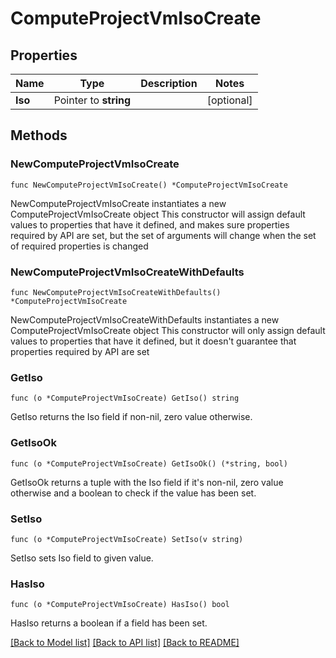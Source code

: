 # ComputeProjectVmIsoCreate

## Properties

Name | Type | Description | Notes
------------ | ------------- | ------------- | -------------
**Iso** | Pointer to **string** |  | [optional] 

## Methods

### NewComputeProjectVmIsoCreate

`func NewComputeProjectVmIsoCreate() *ComputeProjectVmIsoCreate`

NewComputeProjectVmIsoCreate instantiates a new ComputeProjectVmIsoCreate object
This constructor will assign default values to properties that have it defined,
and makes sure properties required by API are set, but the set of arguments
will change when the set of required properties is changed

### NewComputeProjectVmIsoCreateWithDefaults

`func NewComputeProjectVmIsoCreateWithDefaults() *ComputeProjectVmIsoCreate`

NewComputeProjectVmIsoCreateWithDefaults instantiates a new ComputeProjectVmIsoCreate object
This constructor will only assign default values to properties that have it defined,
but it doesn't guarantee that properties required by API are set

### GetIso

`func (o *ComputeProjectVmIsoCreate) GetIso() string`

GetIso returns the Iso field if non-nil, zero value otherwise.

### GetIsoOk

`func (o *ComputeProjectVmIsoCreate) GetIsoOk() (*string, bool)`

GetIsoOk returns a tuple with the Iso field if it's non-nil, zero value otherwise
and a boolean to check if the value has been set.

### SetIso

`func (o *ComputeProjectVmIsoCreate) SetIso(v string)`

SetIso sets Iso field to given value.

### HasIso

`func (o *ComputeProjectVmIsoCreate) HasIso() bool`

HasIso returns a boolean if a field has been set.


[[Back to Model list]](../README.md#documentation-for-models) [[Back to API list]](../README.md#documentation-for-api-endpoints) [[Back to README]](../README.md)


